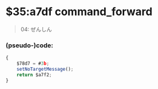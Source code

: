 ﻿
# $35:a7df command_forward



>04: ぜんしん


### (pseudo-)code:
```js
{
	$78d7 = #3b;
	setNoTargetMessage();
	return $a7f2;
}
```



